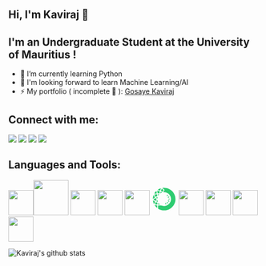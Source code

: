 ## Hi, I'm Kaviraj 👋

## I'm an Undergraduate Student at the University of Mauritius !

- 🌱 I’m currently learning Python
- 🔭 I'm looking forward to learn Machine Learning/AI
- ⚡ My portfolio ( incomplete 🤣 ): [Gosaye Kaviraj](https://kaviraj07.github.io/Portfolio/)

## Connect with me:

[<img src="https://img.icons8.com/nolan/64/linkedin.png"/>](https://www.linkedin.com/in/kaviraj-gosaye)
[<img src="https://img.icons8.com/nolan/64/facebook-new.png"/>](https://www.facebook.com/kamesh.gosaye)
[<img src="https://img.icons8.com/nolan/64/instagram-new.png"/>](https://www.instagram.com/kaviraj_0078/)
[<img src="https://img.icons8.com/nolan/64/twitter.png"/>](https://twitter.com/GosayeKaviraj)

## Languages and Tools:

<img width="50px" src="https://img.icons8.com/color/48/000000/java-coffee-cup-logo.png"/><img width="70px" src="https://img.icons8.com/color/48/000000/html-5.png"/>
<img width="50px" src="https://img.icons8.com/color/48/000000/css3.png"/>
<img width="50px" src="https://img.icons8.com/color/48/000000/javascript-logo-1.png"/>
<img width="50px" src="https://img.icons8.com/officel/50/000000/php-logo.png"/>
<svg width="50px" xmlns="http://www.w3.org/2000/svg" x="0px" y="0px"
width="64" height="64"
viewBox="0 0 172 172"
style=" fill:#000000;"><g fill="none" fill-rule="nonzero" stroke="none" stroke-width="1" stroke-linecap="butt" stroke-linejoin="miter" stroke-miterlimit="10" stroke-dasharray="" stroke-dashoffset="0" font-family="none" font-weight="none" font-size="none" text-anchor="none" style="mix-blend-mode: normal"><path d="M0,172v-172h172v172z" fill="none"></path><g fill="#2ecc71"><path d="M106.30944,66.10444c-0.63156,0 -1.26581,-0.22038 -1.77644,-0.67187c-1.11263,-0.97825 -1.22012,-2.67944 -0.23919,-3.79206l3.55288,-4.03394c0.98363,-1.11531 2.68212,-1.22013 3.79206,-0.23919c1.11263,0.97825 1.22012,2.67944 0.23919,3.79206l-3.55288,4.03394c-0.53212,0.60469 -1.27388,0.91106 -2.01562,0.91106z"></path><path d="M113.89625,76.27125c-1.01856,0 -1.98875,-0.57781 -2.44294,-1.56144c-0.62081,-1.34913 -0.03225,-2.9455 1.31419,-3.56631l4.8805,-2.25213c1.3545,-0.62081 2.9455,-0.03494 3.56631,1.31419c0.62081,1.34913 0.03225,2.9455 -1.31419,3.56631l-4.8805,2.25213c-0.3655,0.16931 -0.74712,0.24725 -1.12337,0.24725z"></path><path d="M116.69663,88.63913c-1.46738,0 -2.666,-1.17713 -2.6875,-2.64719c-0.0215,-1.48619 1.16637,-2.70631 2.64719,-2.72781l5.37231,-0.07525c1.4835,0.08331 2.70631,1.16638 2.72781,2.64719c0.0215,1.48619 -1.16638,2.70631 -2.64719,2.72781l-5.37231,0.07525c-0.01344,0 -0.02688,0 -0.04031,0z"></path><path d="M119.20944,103.2c-0.35206,0 -0.71219,-0.06719 -1.05619,-0.215l-4.94231,-2.107c-1.36525,-0.58319 -1.9995,-2.16075 -1.41631,-3.52869c0.58319,-1.36525 2.16881,-1.9995 3.52869,-1.41631l4.94231,2.107c1.36525,0.58319 1.9995,2.16075 1.41631,3.52869c-0.43537,1.01856 -1.42975,1.63131 -2.4725,1.63131z"></path><path d="M110.62556,115.38781c-0.72025,0 -1.43512,-0.28488 -1.96187,-0.85194l-3.66844,-3.92913c-1.01319,-1.08306 -0.95406,-2.78425 0.129,-3.79744c1.08844,-1.01319 2.78694,-0.95675 3.79744,0.129l3.66844,3.92913c1.01319,1.08306 0.95406,2.78425 -0.129,3.79744c-0.52137,0.48375 -1.17712,0.72294 -1.83556,0.72294z"></path><path d="M97.86263,123.0875c-1.11263,0 -2.15538,-0.69606 -2.537,-1.80869l-1.76031,-5.07937c-0.48913,-1.40019 0.25531,-2.93206 1.65819,-3.41581c1.40287,-0.49719 2.93475,0.25531 3.41581,1.65819l1.76031,5.07937c0.48913,1.40019 -0.25531,2.93206 -1.65819,3.41581c-0.29025,0.10213 -0.58856,0.1505 -0.87881,0.1505z"></path><g><path d="M26.80781,95.40625c-4.25969,-2.33544 -7.61638,-4.36987 -10.36838,-6.28338c3.24381,-2.48594 6.89613,-4.88319 9.9975,-6.84775c1.53456,2.02638 3.06912,4.07694 4.52844,6.11944c-1.36256,2.35156 -2.77081,4.70313 -4.15756,7.01169z"></path><path d="M25.78656,85.88175c0.66113,0.8815 1.32225,1.77375 1.97263,2.66869c-0.63425,1.08306 -1.27656,2.16344 -1.91888,3.24112c-1.72537,-0.97825 -3.28144,-1.90275 -4.69506,-2.78694c1.55337,-1.09112 3.13363,-2.14463 4.64131,-3.12288M26.75944,79.1415c-0.24725,0 -0.49987,0.06719 -0.72025,0.20694c-4.67087,2.93475 -9.02462,5.82919 -12.69575,8.78813c-0.67456,0.54287 -0.65306,1.58831 0.043,2.10431c3.76788,2.78425 8.385,5.504 13.31119,8.16731c0.19619,0.10481 0.4085,0.15587 0.61813,0.15587c0.43538,0 0.86,-0.22037 1.09919,-0.61812c1.76569,-2.93744 3.57706,-5.95012 5.30244,-8.95206c0.26337,-0.45688 0.23919,-1.02125 -0.0645,-1.45125c-1.85975,-2.63375 -3.8485,-5.27825 -5.82381,-7.87706c-0.26338,-0.344 -0.66381,-0.52406 -1.06963,-0.52406z"></path><path d="M45.56119,54.92444c0.52675,-0.01613 1.05888,-0.03225 1.58831,-0.05106c-0.44344,0.55094 -0.87613,1.10994 -1.29537,1.67969c-0.09675,-0.54288 -0.1935,-1.08575 -0.29294,-1.62863z"></path><path d="M50.20787,52.06763c-0.0215,0 -0.04031,0 -0.06181,0c-2.15806,0.08869 -4.31881,0.15856 -6.45,0.22037c-0.71756,0.0215 -1.23356,0.66919 -1.10187,1.376c0.41119,2.18762 0.80356,4.39675 1.16369,6.61394c0.11825,0.72294 0.71756,1.13413 1.32762,1.13413c0.42194,0 0.84656,-0.19619 1.118,-0.6235c1.47275,-2.31394 3.14438,-4.48813 4.98531,-6.50644c0.79012,-0.86 0.16663,-2.2145 -0.98094,-2.2145z"></path><path d="M35.76525,76.49969c0.51869,-0.3225 1.04275,-0.645 1.56412,-0.9675c-0.17469,0.81162 -0.33056,1.62325 -0.46494,2.44025c-0.36819,-0.4945 -0.73369,-0.98631 -1.09919,-1.47275z"></path><path d="M39.48744,71.24831c-0.2365,0 -0.48375,0.0645 -0.71756,0.21231c-1.849,1.16369 -3.71144,2.31663 -5.55237,3.44806c-0.74713,0.45956 -0.92719,1.44856 -0.39775,2.14731c1.30075,1.72 2.59881,3.4615 3.86463,5.21375c0.2795,0.387 0.68531,0.56437 1.08306,0.56437c0.63694,0 1.25775,-0.44881 1.33031,-1.20937c0.28219,-2.98313 0.84656,-5.88294 1.65819,-8.67794c0.26338,-0.91644 -0.44881,-1.6985 -1.2685,-1.6985z"></path><path d="M11.309,79.34575c0.42731,-4.82675 1.31419,-9.58362 2.64987,-14.20881c1.8705,2.94281 3.93181,5.81306 5.85338,8.39844c-3.30562,2.12044 -6.08181,4.01512 -8.50325,5.81038z"></path><path d="M15.12794,71.66756c0.2795,0.39238 0.55631,0.78206 0.83581,1.16638c-0.4085,0.27144 -0.80894,0.5375 -1.204,0.80088c0.11556,-0.65844 0.2365,-1.31419 0.36819,-1.96725M13.5665,60.55744c-0.54019,0 -1.07769,0.31175 -1.27388,0.903c-2.18225,6.5575 -3.51525,13.502 -3.87,20.7045c-0.04031,0.817 0.64231,1.40019 1.35987,1.40019c0.2795,0 0.56169,-0.08869 0.81163,-0.28488c3.5475,-2.81112 7.57069,-5.5255 11.87875,-8.25331c0.66112,-0.41925 0.82775,-1.31687 0.35744,-1.94306c-3.03956,-4.05544 -5.85875,-8.00606 -8.11894,-11.87606c-0.258,-0.43806 -0.70413,-0.65037 -1.14488,-0.65037z"></path><path d="M36.79187,120.56663c-4.0635,-0.34131 -7.75881,-0.75519 -11.0295,-1.23625c1.32225,-2.709 2.95625,-5.71362 5.117,-9.43044l6.78056,3.4615c-0.32519,2.408 -0.61812,4.82406 -0.86806,7.20519z"></path><path d="M31.93825,113.45819l0.44612,0.22844l0.62619,0.31981c0.5805,0.29562 1.161,0.59125 1.73881,0.88419c-0.11825,0.92181 -0.23112,1.84363 -0.33862,2.76275c-1.5695,-0.1505 -3.07719,-0.31175 -4.52038,-0.48644c0.61812,-1.15563 1.29537,-2.38381 2.04787,-3.70875M30.37144,106.78781c-0.46494,0 -0.91913,0.24188 -1.16906,0.6665c-2.49669,4.24894 -4.7945,8.36888 -6.64619,12.3625c-0.37356,0.80625 0.12631,1.74956 1.00244,1.892c4.50425,0.731 9.44656,1.26044 14.33512,1.64206c0.03494,0.00269 0.06988,0.00269 0.10213,0.00269c0.688,0 1.27119,-0.5375 1.33837,-1.23356c0.3655,-3.74638 0.78206,-6.9445 1.12337,-9.34175c0.08062,-0.56706 -0.20156,-1.10994 -0.71219,-1.37062c-1.41362,-0.72563 -2.85144,-1.45931 -4.3,-2.19569c-1.48619,-0.75787 -2.97775,-1.51575 -4.46663,-2.28169c-0.1935,-0.09675 -0.40044,-0.14244 -0.60737,-0.14244z"></path><path d="M29.11906,67.73038c-2.75469,-3.68188 -5.49325,-7.51425 -7.57606,-11.16388c4.26775,-0.75787 8.84725,-1.08038 12.97256,-1.27388c0.45688,2.408 0.98363,5.30244 1.43513,8.20225c-0.61812,0.37894 -1.247,0.74175 -1.87588,1.10994c-1.45125,0.84656 -2.95088,1.72806 -4.39944,2.74394c-0.18544,0.13169 -0.37356,0.258 -0.55631,0.38162z"></path><path d="M32.30375,58.09838c0.2365,1.29806 0.47569,2.64988 0.70144,4.01781c-0.09675,0.05644 -0.19619,0.11556 -0.29294,0.172c-0.97019,0.56706 -1.96456,1.15025 -2.96163,1.78181c-1.32225,-1.80869 -2.60956,-3.6335 -3.784,-5.43412c2.11775,-0.24725 4.26238,-0.41388 6.33713,-0.5375M35.61206,52.55406c-0.01881,0 -0.03762,0 -0.05644,0c-5.88294,0.24994 -11.44069,0.67994 -16.36688,1.73344c-0.85462,0.18275 -1.3115,1.14487 -0.90569,1.91887c2.35425,4.4935 5.75663,9.25306 9.48956,14.20881c0.24188,0.3225 0.61544,0.49181 0.99437,0.49181c0.22575,0 0.4515,-0.05912 0.65575,-0.18544c0.602,-0.37087 1.204,-0.7525 1.80331,-1.17444c2.21181,-1.55606 4.61175,-2.795 6.89881,-4.23819c0.45687,-0.28756 0.69606,-0.817 0.61812,-1.34912c-0.516,-3.44538 -1.15025,-6.90687 -1.80331,-10.31731c-0.12362,-0.63425 -0.68531,-1.08844 -1.32762,-1.08844z"></path><path d="M16.32119,113.83712c-1.85706,-4.65206 -3.23844,-9.47881 -4.12531,-14.41038c2.56925,1.69044 5.51206,3.44269 9.01387,5.375c-1.95381,3.37819 -3.5475,6.32638 -4.88856,9.03538z"></path><path d="M16.21906,105.06513c0.43,0.24994 0.86806,0.50256 1.31687,0.75787c-0.24725,0.44075 -0.48912,0.87344 -0.72294,1.30075c-0.20963,-0.68531 -0.4085,-1.37063 -0.59394,-2.05862M10.38719,95.21275c-0.75519,0 -1.45931,0.66112 -1.34375,1.51575c1.01319,7.36912 3.05838,14.405 5.98775,20.96519c0.23113,0.51869 0.71219,0.77669 1.19594,0.77669c0.49987,0 1.00244,-0.27144 1.247,-0.80356c1.90275,-4.15219 4.214,-8.36887 6.74831,-12.69844c0.38162,-0.65306 0.14781,-1.49694 -0.516,-1.85975c-4.54994,-2.4725 -8.85531,-5.01219 -12.56406,-7.65131c-0.2365,-0.16931 -0.49719,-0.24456 -0.75519,-0.24456z"></path><path d="M43.48375,44.0535c-0.93525,-4.96381 -1.63131,-9.19663 -1.95919,-13.05588c3.41313,1.05619 7.25894,2.45369 12.10719,4.39406c-0.48644,1.70925 -2.35425,8.39844 -2.35425,8.39844c-2.59344,0.11288 -5.21912,0.18813 -7.79375,0.26338z"></path><path d="M44.66356,34.86763c1.74419,0.61275 3.63081,1.31419 5.719,2.1285c-0.25531,0.90837 -0.50794,1.81675 -0.76056,2.72244l-0.12631,0.4515l-0.28219,1.01319c-1.16638,0.043 -2.34081,0.08062 -3.50719,0.11556c-0.41387,-2.29512 -0.76594,-4.42631 -1.04275,-6.43119M40.03838,27.80488c-0.73638,0 -1.376,0.62081 -1.33569,1.40019c0.26069,4.92619 1.19594,10.40331 2.28706,16.14381c0.15588,0.81969 0.86538,1.41362 1.69313,1.41362c0.01613,0 0.03225,0 0.04838,0c3.17663,-0.08869 6.45,-0.18006 9.65081,-0.33325c0.57244,-0.02688 1.05888,-0.41119 1.21475,-0.96481c0.35744,-1.2685 0.71487,-2.55581 1.07769,-3.85387c0.61544,-2.20913 1.23356,-4.429 1.8705,-6.6435c0.19081,-0.66112 -0.1505,-1.36256 -0.78744,-1.62056c-5.25137,-2.12313 -10.46512,-4.08769 -15.351,-5.49056c-0.12363,-0.03494 -0.24725,-0.05106 -0.36819,-0.05106z"></path><g><path d="M23.00231,45.30856c2.34887,-3.62006 5.01488,-7.04394 7.96306,-10.22863c0.39238,3.20081 0.93794,6.4285 1.47813,9.37669c-3.58244,0.20425 -6.665,0.48375 -9.44119,0.85194z"></path><path d="M31.97856,30.73156c-0.32788,0 -0.66113,0.12094 -0.92719,0.387c-4.56338,4.56875 -8.56775,9.6965 -11.88681,15.28112c-0.53481,0.90031 0.15856,2.02369 1.14756,2.02369c0.07525,0 0.1505,-0.00537 0.22844,-0.01881c4.28925,-0.73369 8.88756,-1.10994 13.5665,-1.33837c0.81431,-0.04031 1.40556,-0.79013 1.25506,-1.591c-0.88419,-4.70312 -1.65013,-9.24231 -2.02906,-13.52619c-0.06719,-0.74444 -0.70412,-1.21744 -1.3545,-1.21744z"></path></g><g><path d="M56.80031,24.88625c-3.40238,-1.34644 -6.36938,-2.44562 -9.08913,-3.36475c3.98288,-2.37306 8.18075,-4.36987 12.53181,-5.96625c-1.17712,2.82188 -2.31394,5.90713 -3.44269,9.331z"></path><path d="M55.48075,20.44381c-0.1075,0.30369 -0.215,0.61006 -0.32519,0.91913c-0.29831,-0.11556 -0.59394,-0.22844 -0.88687,-0.33863c0.40312,-0.19887 0.80625,-0.39237 1.21206,-0.5805M62.71281,11.94056c-0.13169,0 -0.27144,0.0215 -0.41119,0.0645c-6.59513,2.11506 -12.80325,5.08475 -18.49806,8.78275c-0.95406,0.61813 -0.72025,2.06938 0.3655,2.408c4.22206,1.31687 8.58925,2.95894 12.97525,4.71925c0.16394,0.0645 0.33325,0.09675 0.49719,0.09675c0.56438,0 1.09112,-0.36013 1.27388,-0.93256c1.47544,-4.61444 3.10944,-9.07031 4.99338,-13.20637c0.42194,-0.92719 -0.27413,-1.93231 -1.19594,-1.93231z"></path></g><g><path d="M35.75988,141.74413c-3.83775,-3.46419 -7.29925,-7.30194 -10.33881,-11.45681c3.19275,0.45688 6.74831,0.84925 10.54844,1.17175c-0.12363,2.99388 -0.19619,6.67306 -0.20963,10.28506z"></path><path d="M31.64263,133.75419c0.51331,0.05375 1.02931,0.10481 1.55069,0.15319c-0.01344,0.4945 -0.02687,0.99975 -0.04031,1.51306c-0.51062,-0.54825 -1.01588,-1.10456 -1.51037,-1.66625M22.51856,127.151c-1.02394,0 -1.71731,1.1825 -1.11531,2.08012c4.14144,6.18662 9.15362,11.74169 14.85112,16.50125c0.25531,0.21231 0.54825,0.30638 0.83581,0.30638c0.69875,0 1.36525,-0.559 1.36256,-1.36525c-0.03225,-5.16 0.07256,-10.62637 0.26069,-14.38888c0.03494,-0.72831 -0.50525,-1.34644 -1.23356,-1.40287c-5.01756,-0.39506 -10.0835,-0.95406 -14.73825,-1.71462c-0.07794,-0.00806 -0.1505,-0.01613 -0.22306,-0.01613z"></path></g><g><path d="M86.06988,161.12369c-13.90512,0 -27.47163,-3.84044 -39.2805,-11.11281c-0.18544,-5.82381 -0.09944,-13.10694 0.08869,-17.86381c7.68625,0.31981 18.08419,0.39775 21.18825,0.41388c5.79963,2.24944 11.85725,3.38894 18.01162,3.38894c2.6875,0 5.41263,-0.22306 8.10013,-0.65844c21.98644,-3.57975 39.46594,-22.24175 41.56488,-44.37869c1.3545,-14.26256 -3.17394,-27.91237 -12.74681,-38.43662c-9.44119,-10.37913 -22.90019,-16.33194 -36.92088,-16.33194c-0.59125,0 -1.18519,0.01344 -1.79794,0.04031l6.67844,-10.41138c1.07769,-1.67969 0.74712,-3.93181 -0.76594,-5.23525l-10.83062,-9.25844c2.24675,-0.20425 4.49619,-0.30638 6.71606,-0.30638c20.92756,0 40.3555,8.40113 54.70137,23.65269c14.33244,15.24081 21.51881,35.19013 20.22881,56.16606c-2.29512,37.41269 -33.4325,68.25981 -70.89087,70.22706c-1.35719,0.06987 -2.70631,0.10481 -4.04469,0.10481z"></path><path d="M86.2795,13.65788c20.09981,0.05644 38.75375,8.1485 52.53794,22.80613c13.82181,14.69525 20.7475,33.92969 19.50588,54.16119c-2.2145,36.06894 -32.23656,65.8115 -68.35119,67.70888c-1.29537,0.06719 -2.60688,0.10213 -3.89956,0.10213c-12.92419,0 -25.54469,-3.44 -36.63869,-9.96794c-0.10481,-4.42631 -0.06719,-9.47881 0.04031,-13.53694c6.96331,0.22844 14.921,0.29563 18.08688,0.31444c5.96356,2.24944 12.18513,3.39163 18.5115,3.39163c2.83263,0 5.70556,-0.23381 8.5355,-0.69338c23.54519,-3.82969 41.56219,-23.06681 43.80894,-46.77594c1.42438,-15.02581 -3.34594,-29.40663 -13.43481,-40.49525c-9.25575,-10.17487 -22.17187,-16.31312 -35.82438,-17.11938l4.05813,-6.32637c1.80331,-2.80844 1.247,-6.56556 -1.29,-8.73437l-5.64644,-4.83481M86.07256,8.28287c-3.43731,0 -6.81819,0.23381 -10.13725,0.67188c-1.14219,0.1505 -1.55069,1.60713 -0.67456,2.35425l13.17412,11.266c0.51063,0.43538 0.62081,1.1825 0.258,1.74688l-8.13775,12.685c-0.57512,0.89762 0.07256,2.06131 1.10188,2.06131c0.04569,0 0.09406,-0.00269 0.14244,-0.00806c1.40556,-0.14244 2.82725,-0.22844 4.27313,-0.22844c27.59794,0 49.665,23.67688 46.99363,51.82575c-2.00219,21.11031 -18.39056,38.57369 -39.32081,41.97875c-2.59881,0.42194 -5.16,0.6235 -7.67281,0.6235c-6.18662,0 -12.07762,-1.22281 -17.49025,-3.38625c-4.00437,-0.01613 -15.23544,-0.11019 -22.9405,-0.473c-0.0215,0 -0.043,-0.00269 -0.0645,-0.00269c-0.7095,0 -1.28731,0.54825 -1.32225,1.26312c-0.258,5.25138 -0.35475,13.932 -0.12631,20.16163c0.01613,0.4515 0.25531,0.84925 0.63694,1.09113c11.97013,7.525 26.12519,11.89219 41.30688,11.89219c1.38406,0 2.77887,-0.03762 4.17906,-0.11019c39.06819,-2.05325 71.036,-33.69587 73.43325,-72.74525c2.77619,-45.16612 -33.03744,-82.6675 -77.61231,-82.6675z"></path></g><g><path d="M36.49625,100.49638c0.41387,-0.688 0.83044,-1.38406 1.24162,-2.07744c0.2795,1.07231 0.59394,2.13925 0.94331,3.19275z"></path><path d="M38.31837,93.42825c-0.44075,0 -0.88687,0.21231 -1.15563,0.66919c-1.12337,1.92425 -2.26556,3.83775 -3.397,5.72169c-0.05106,0.08331 -0.12362,0.20694 -0.20962,0.34937c-0.33325,0.55363 -0.26338,1.70388 0.54825,2.12044c1.17444,0.602 2.82725,1.44587 3.86194,1.97263c1.21475,0.61812 2.41338,1.23087 3.59856,1.83825c0.18275,0.09406 0.37088,0.13706 0.54556,0.13706c0.60737,0 1.08575,-0.49181 0.83313,-1.05888c-1.50231,-3.36744 -2.63375,-6.93644 -3.31638,-10.664c-0.129,-0.69875 -0.71488,-1.08575 -1.30881,-1.08575z"></path></g><g><path d="M47.71119,121.24656c0.11019,-1.04006 0.22306,-2.02638 0.33594,-2.95625c0.89762,1.05888 1.84362,2.08013 2.82994,3.06375c-1.08844,-0.02956 -2.15,-0.06719 -3.16587,-0.1075z"></path><path d="M47.128,113.60331c-0.62081,0 -1.23625,0.43 -1.33569,1.15563c-0.28756,2.09625 -0.60737,4.68162 -0.90031,7.62444c-0.07525,0.76325 0.48912,1.44856 1.25506,1.48619c2.49938,0.11556 5.38038,0.20156 8.25869,0.26606c0.01075,0 0.0215,0 0.03494,0c1.23087,0 1.81137,-1.52919 0.87075,-2.33812c-2.64988,-2.28169 -5.04444,-4.84825 -7.13263,-7.66206c-0.27681,-0.3655 -0.6665,-0.53213 -1.05081,-0.53213z"></path></g><g><path d="M74.003,31.95706c-2.279,-0.91913 -4.63056,-1.89469 -7.06275,-2.91325c1.333,-4.14144 2.60956,-7.59756 3.92912,-10.6425l7.63787,6.53063z"></path><path d="M71.95244,22.85988l3.02881,2.59075l-2.03444,3.17394c-0.87881,-0.36012 -1.77106,-0.72831 -2.67406,-1.10456c0.56438,-1.66625 1.12338,-3.21156 1.67969,-4.66012M70.37488,14.87263c-0.49719,0 -0.98631,0.26875 -1.21475,0.76594c-2.107,4.57144 -3.89419,9.66694 -5.52281,14.9425c0.6235,0.26069 1.247,0.52138 1.86781,0.77937c2.95894,1.23356 5.80231,2.41875 8.54088,3.50988c0.16125,0.0645 0.32519,0.09406 0.48913,0.09406c0.44613,0 0.87613,-0.22844 1.13144,-0.62619l5.73244,-8.94131c0.36281,-0.56438 0.25263,-1.3115 -0.258,-1.74688l-9.87925,-8.44681c-0.258,-0.22575 -0.57512,-0.33056 -0.88687,-0.33056z"></path></g><g><path d="M63.80663,39.5815c0.04569,0.01881 1.42975,0.59394 2.09087,0.86269c-0.91375,0.40313 -1.81406,0.83581 -2.69825,1.29z"></path><path d="M63.01113,36.44519c-0.84925,0 -1.38406,0.95944 -1.75225,2.2575c-0.41656,1.47813 -0.90838,3.22769 -1.23625,4.39675c-0.19888,0.71756 -0.39775,1.42706 -0.59663,2.1285c-0.16931,0.59931 0.34131,1.0965 0.90838,1.0965c0.17469,0 0.35744,-0.04838 0.52406,-0.15319c2.84337,-1.80063 5.891,-3.30025 9.10256,-4.46662c1.15025,-0.41656 1.1825,-2.02638 0.04838,-2.48594c-1.6555,-0.66919 -3.34325,-1.36256 -5.074,-2.08013c-0.23381,-0.09675 -0.83044,-0.37087 -1.43781,-0.59931c-0.172,-0.0645 -0.33325,-0.09406 -0.48644,-0.09406z"></path></g></g></g></g></svg>
<img width="50px" src="https://img.icons8.com/fluent/48/000000/visual-studio-code-2019.png"/>
<img width="50px" src="https://img.icons8.com/ios/50/000000/mysql-logo.png"/>
<img width="50px" src="https://img.icons8.com/fluent/48/000000/gimp.png"/>
<img width="50px" src="https://img.icons8.com/fluent/48/000000/github.png"/>



![Kaviraj's github stats](https://github-readme-stats.vercel.app/api?username=kaviraj07&theme=buefy&show_icons=true&count_private=true)
